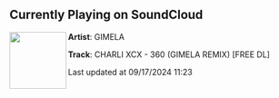 ## Currently Playing on SoundCloud

[<img align="left" width="100" src="https://i1.sndcdn.com/artworks-e0KpcrWkVFF4jIlh-KweKHg-t500x500.jpg">](https://soundcloud.com/gimela/charli-xcx-360-gimela-remix-free-dl)

**Artist**: GIMELA 

**Track**: CHARLI XCX - 360 (GIMELA REMIX) [FREE DL]

Last updated at 09/17/2024 11:23

